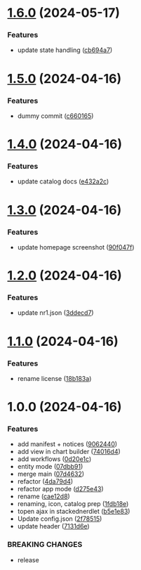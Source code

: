 # [1.6.0](https://github.com/newrelic/nr-user-flows/compare/v1.5.0...v1.6.0) (2024-05-17)


### Features

* update state handling ([cb694a7](https://github.com/newrelic/nr-user-flows/commit/cb694a79afa167388e8491e84587d7ad9ddc5aa6))

# [1.5.0](https://github.com/newrelic/nr-user-flows/compare/v1.4.0...v1.5.0) (2024-04-16)


### Features

* dummy commit ([c660165](https://github.com/newrelic/nr-user-flows/commit/c660165c1108dc7da17bb534c17ad7d157b8fd37))

# [1.4.0](https://github.com/newrelic/nr-user-flows/compare/v1.3.0...v1.4.0) (2024-04-16)


### Features

* update catalog docs ([e432a2c](https://github.com/newrelic/nr-user-flows/commit/e432a2c4c688e85b94c28800ad22cfce3d4ffe06))

# [1.3.0](https://github.com/newrelic/nr-user-flows/compare/v1.2.0...v1.3.0) (2024-04-16)


### Features

* update homepage screenshot ([90f047f](https://github.com/newrelic/nr-user-flows/commit/90f047f3ad957e773e73e88038394052de2d6d47))

# [1.2.0](https://github.com/newrelic/nr-user-flows/compare/v1.1.0...v1.2.0) (2024-04-16)


### Features

* update nr1.json ([3ddecd7](https://github.com/newrelic/nr-user-flows/commit/3ddecd71d6f4f8ffb94e40389015ff96917e924a))

# [1.1.0](https://github.com/newrelic/nr-user-flows/compare/v1.0.0...v1.1.0) (2024-04-16)


### Features

* rename license ([18b183a](https://github.com/newrelic/nr-user-flows/commit/18b183ab919e8a23c9347642a221e5ce5260f972))

# 1.0.0 (2024-04-16)


### Features

* add manifest + notices ([9062440](https://github.com/newrelic/nr-user-flows/commit/90624401143bfc989d4a7e602edde5f17146cc21))
* add view in chart builder ([74016d4](https://github.com/newrelic/nr-user-flows/commit/74016d4420909cfff83a3b7a5f31db414a6b0b9a))
* add workflows ([0d20e1c](https://github.com/newrelic/nr-user-flows/commit/0d20e1c924c68c2f340c04a6e40ae2667b8e42d7))
* entity mode ([07dbb91](https://github.com/newrelic/nr-user-flows/commit/07dbb913a2984f516067a3f0e1b4ca79743097a5))
* merge main ([07d4632](https://github.com/newrelic/nr-user-flows/commit/07d4632f674d752e31fd814f54297f4702914765))
* refactor ([4da79d4](https://github.com/newrelic/nr-user-flows/commit/4da79d401f331a5ac6b0e6414a62a6c361b00f02))
* refactor app mode ([d275e43](https://github.com/newrelic/nr-user-flows/commit/d275e43ccbc5b1c3b2523c7330f59489f84db987))
* rename ([cae12d8](https://github.com/newrelic/nr-user-flows/commit/cae12d86ff0a21d6a352c65a9f8a6681d6bae73d))
* renaming, icon, catalog prep ([1fdb18e](https://github.com/newrelic/nr-user-flows/commit/1fdb18e1456fb46a000f511f1834aceb73576f33))
* topen ajax in stackednerdlet ([b5e1e83](https://github.com/newrelic/nr-user-flows/commit/b5e1e8395c66fbde511a21d0fafc1d928af40317))
* Update config.json ([2f78515](https://github.com/newrelic/nr-user-flows/commit/2f78515dd779c83703a848537cbe6da487a38d7d))
* update header ([7131d6e](https://github.com/newrelic/nr-user-flows/commit/7131d6ea3e38f3f5bde569211b1f4c36ba5f3a2b))


### BREAKING CHANGES

* release
